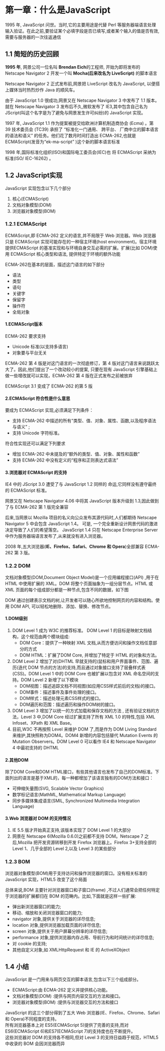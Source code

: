 # 第一章：什么是JavaScript

1995 年, JavaScript 问世。当时,它的主要用途是代替 Perl 等服务器端语言处理输入验证。在此之前,要验证某个必填字段是否已填写,或者某个输入的值是否有效,需要与服务器的一次往返通信

## 1.1 简短的历史回顾
**1995 年**, 网景公司一位名叫 **Brendan Eich**的工程师, 开始为即将发布的 Netscape Navigator 2 开发一个叫 **Mocha(后来改名为 LiveScript)** 的脚本语言

Netscape Navigator 2 正式发布前,网景把 LiveScript 改名为 JavaScript, 以便搭上媒体当时热烈炒作 Java 的顺风车。

由于 JavaScript 1.0 很成功,网景又在 Netscape Navigator 3 中发布了 1.1 版本。就在 Netscape Navigator 3 发布后不久,微软发布了 IE3,其中包含自己名为 JScript(叫这个名字是为了避免与网景发生许可纠纷)的 JavaScript 实现。

1997 年, JavaScript 1.1 作为提案被提交给欧洲计算机制造商协会 (Ecma) 。第 39 技术委员会 (TC39) 承担了 “标准化一门通用、 跨平台、 厂商中立的脚本语言的语法和语义” 的任务。他们花了数月时间打造出 ECMA-262,也就是 ECMAScript(发音为“ek-ma-script” )这个新的脚本语言标准


1998 年,国际标准化组织(ISO)和国际电工委员会(IEC)也
将 ECMAScript 采纳为标准(ISO/ IEC-16262) 。

## 1.2 JavaScript实现

JavaScript 实现包含以下几个部分
1. 核心(ECMAScript)
2. 文档对象模型(DOM)
3. 浏览器对象模型(BOM)

### 1.2.1 ECMAScript

ECMAScript,即 ECMA-262 定义的语言,并不局限于 Web 浏览器。Web 浏览器只是 ECMAScript 实现可能存在的一种宿主环境(host environment)。宿主环境提供ECMAScript 的基准实现和与环境自身交互必需的扩展。扩展(比如 DOM)使用 ECMAScript 核心类型和语法, 提供特定于环境的额外功能

ECMA-262在基本的层面，描述这门语言的如下部分
  + 语法
  + 类型
  + 语句
  + 关键字
  + 保留字 
  + 操作符 
  + 全局对象

#### 1.ECMAScript版本

ECMA-262 要求支持 
  + Unicode 标准(以支持多语言)
  + 对象要与平台无关

ECMA-262 第 4 版是对这门语言的一次彻底修订，第 4 版对这门语言来说跳跃太大了。因此,他们提出了一个改动较小的提案, 只要在现有 JavaScript 引擎基础上做一些增改就可以实现，ECMA-262 第 4 版在正式发布之前被放弃

ECMAScript 3.1 变成了 ECMA-262 的第 5 版

#### 2.ECMAScript 符合性是什么意思 

要成为 ECMAScript 实现,必须满足下列条件：
  + 支持 ECMA-262 中描述的所有“类型、值、对象、属性、函数,以及程序语法与语义” ; 
  + 支持 Unicode 字符标准。

符合性实现还可以满足下列要求
  + 增加 ECMA-262 中未提及的“额外的类型、值、对象、属性和函数”
  + 支持 ECMA-262 中没有定义的“程序和正则表达式语法”

#### 3.浏览器对 ECMAScript 的支持 

IE4 中的 JScript 3.0 遭受了与 JavaScript 1.2 同样的
命运,它同样没有遵守最终的 ECMAScript 标准。

网景又在 Netscape Navigator 4.06 中将其 JavaScript 版本升级到 1.3,因此做到了与 ECMA-262 第 1 版完全兼容

后来,当网景以 Mozilla 项目的名义向公众发布其源代码时,人们都期待 Netscape Navigator 5 中会包含 JavaScript 1.4。 可是, 一个完全重新设计网景代码的激进决定导致了人们的希望落空。 JavaScript 1.4 只在 Netscape Enterprise Server 中作为服务器端语言发布了,从来就没有进入浏览器。

2008 年,五大浏览器(**IE、Firefox、Safari、Chrome 和 Opera**)全部兼容 ECMA-262 第 3 版。

### 1.2.2 DOM

文档对象模型(DOM,Document Object Model)是一个应用编程接口(API) ,用于在 HTML 中使用扩展的 XML。DOM 将整个页面抽象为一组分层节点。HTML 或 XML 页面的每个组成部分都是一种节点,包含不同的数据，如下图


DOM 通过创建表示文档的树,让开发者可以随心所欲地控制网页的内容和结构。使用 DOM API, 可以轻松地删除、添加、替换、修改节点。

#### 1.DOM级别
1. DOM Level 1 成为 W3C 的推荐标准。 DOM Level 1 的目标是映射文档结构，这个规范由两个模块组成: 
    + DOM Core：提供了一种映射 XML 文档,从而方便访问和操作文档任意部分的方式
    + DOM HTML：扩展了DOM Core, 并增加了特定于 HTML 的对象和方法。 
2. DOM Level 2 增加了对(DHTML 早就支持的)鼠标和用户界面事件、范围、遍历(迭代 DOM 节点的方法)的支持,而且通过对象接口支持了层叠样式表(CSS)。DOM Level 1 中的 DOM Core 也被扩展以包含对 XML 命名空间的支持。DOM Level 2 新增了以下模块
    + DOM视图：描述追踪文档不同视图(如应用CSS样式前后的文档)的接口。
    + DOM事件：描述事件及事件处理的接口。
    + DOM样式：描述处理元素CSS样式的接口。
    + DOM遍历和范围：描述遍历和操作DOM树的接口。
3. DOM Level 3 增加了以统一的方式加载和保存文档的方法 , 还有验证文档的方法，Level 3 中,DOM Core 经过扩展支持了所有 XML 1.0 的特性,包括 XML Infoset、XPath 和 XML Base。
4. 目前,W3C 不再按照 Level 来维护 DOM 了,而是作为 DOM Living Standard 来维护,其快照称为DOM4。DOM4 新增的内容包括替代 Mutation Events 的 Mutation Observers。DOM Level 0 可以看作 IE4 和 Netscape Navigator 4 中最初支持的 DHTML

#### 2.其他DOM

除了DOM Core和DOM HTML接口，有些其他语言也发布了自己的DOM标准。下面列出的语言是基于XML的，每一种都增加了该语言独有的DOM方法和接口：
  + 可伸缩矢量图(SVG, Scalable Vector Graphics)
  + 数学标记语言(MathML, Mathematical Markup Language)
  + 同步多媒体集成语言(SMIL, Synchronized Multimedia Integration Language)

#### 3.Web 浏览器对 DOM 的支持情况 
1. IE 5.5 版才开始真正支持,该版本实现了 DOM Level 1 的大部分
2. 网景在 Netscape 6(Mozilla 0.6.0)之前都不支持 DOM。Netscape 7 之后,Mozilla 把开发资源转移到开发 Firefox 浏览器上。Firefox 3+支持全部的 Level 1、几乎全部的 Level 2,以及 Level 3 的某些部分

### 1.2.3 BOM
浏览器对象模型(BOM)用于支持访问和操作浏览器的窗口。没有相关标准的 JavaScript 实现，HTML5 改变了这个局面

总体来说,BOM 主要针对浏览器窗口和子窗口(frame) ,不过人们通常会把任何特定于浏览器的扩展都归在 BOM 的范畴内。比如,下面就是这样一些扩展: 
  + 弹出新浏览器窗口的能力; 
  + 移动、缩放和关闭浏览器窗口的能力; 
  + navigator 对象,提供关于浏览器的详尽信息; 
  + location 对象,提供浏览器加载页面的详尽信息;
  + screen 对象,提供关于用户屏幕分辨率的详尽信息; 
  + performance 对象,提供浏览器内存占用、导航行为和时间统计的详尽信息; 
  + 对 cookie 的支持; 
  + 其他自定义对象,如 XMLHttpRequest 和 IE 的 ActiveXObject

## 1.4 小结

JavaScript 是一门用来与网页交互的脚本语言,包含以下三个组成部分。 
  + ECMAScript:由 ECMA-262 定义并提供核心功能。 
  + 文档对象模型(DOM) :提供与网页内容交互的方法和接口。 
  + 浏览器对象模型(BOM) :提供与浏览器交互的方法和接口

JavaScript 的这三个部分得到了五大 Web 浏览器(IE、Firefox、Chrome、Safari 和 Opera)不同程度的支持。</br>所有浏览器基本上对 ES5(ECMAScript 5)提供了完善的支持,而对 ES6(ECMAScript 6)和ES7(ECMAScript 7)的支持度也在不断提升。</br>这些浏览器对 DOM 的支持各不相同,但对 Level 3 的支持日益趋于规范，HTML5 中收录的 BOM 会因浏览器而异
